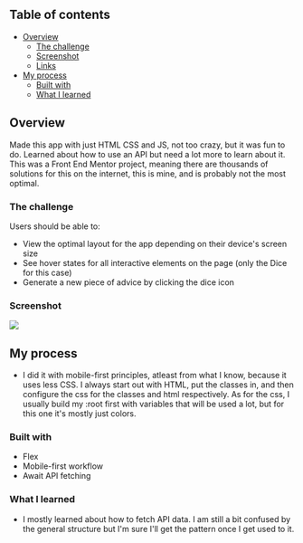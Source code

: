 ## Table of contents
- [Overview](#overview)
  - [The challenge](#the-challenge)
  - [Screenshot](#screenshot)
  - [Links](#links)
- [My process](#my-process)
  - [Built with](#built-with)
  - [What I learned](#what-i-learned)

## Overview
Made this app with just HTML CSS and JS, not too crazy, but it was fun to do. Learned about how to use an API but need a lot more to learn about it. This was a Front End Mentor project, meaning there are thousands of solutions for this on the internet, this is mine, and is probably not the most optimal. 

### The challenge
Users should be able to:
- View the optimal layout for the app depending on their device's screen size
- See hover states for all interactive elements on the page (only the Dice for this case)
- Generate a new piece of advice by clicking the dice icon

### Screenshot

![](./screenshot.jpg)

## My process
- I did it with mobile-first principles, atleast from what I know, because it uses less CSS. I always start out with HTML, put the classes in, and then configure the css for the classes and html respectively. As for the css, I usually build my :root first with variables that will be used a lot, but for this one it's mostly just colors. 
  
### Built with
- Flex
- Mobile-first workflow
- Await API fetching

### What I learned
- I mostly learned about how to fetch API data. I am still a bit confused by the general structure but I'm sure I'll get the pattern once I get used to it.
